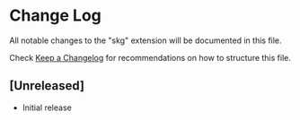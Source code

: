 # Change Log

All notable changes to the "skg" extension will be documented in this file.

Check [Keep a Changelog](http://keepachangelog.com/) for recommendations on how to structure this file.

## [Unreleased]

- Initial release